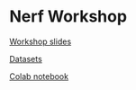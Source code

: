 # Nerf Workshop

[Workshop slides](https://docs.google.com/presentation/d/1E-KkDjDGOrAZTCDNzUmigV6VcJN9qWngJKKiaF73oh4/edit?usp=sharing)

[Datasets](https://drive.google.com/drive/folders/1I5TSUp_vUX7C1enXh0o_cfB01dLKM1eN?usp=share_link)

[Colab notebook](https://colab.research.google.com/drive/1HqQg-baxCnAhN_W4e441W7LpSDvbZjgV?usp=sharing)
